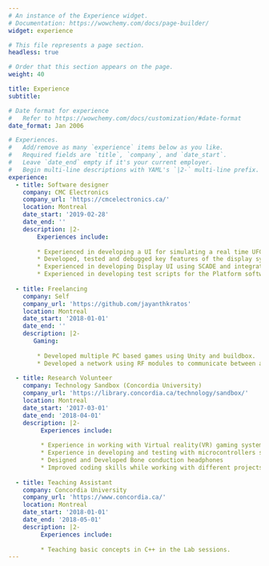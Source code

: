```yaml
---
# An instance of the Experience widget.
# Documentation: https://wowchemy.com/docs/page-builder/
widget: experience

# This file represents a page section.
headless: true

# Order that this section appears on the page.
weight: 40

title: Experience
subtitle:

# Date format for experience
#   Refer to https://wowchemy.com/docs/customization/#date-format
date_format: Jan 2006

# Experiences.
#   Add/remove as many `experience` items below as you like.
#   Required fields are `title`, `company`, and `date_start`.
#   Leave `date_end` empty if it's your current employer.
#   Begin multi-line descriptions with YAML's `|2-` multi-line prefix.
experience:
  - title: Software designer
    company: CMC Electronics
    company_url: 'https://cmcelectronics.ca/'
    location: Montreal
    date_start: '2019-02-28'
    date_end: ''
    description: |2-
        Experiences include:
        
        * Experienced in developing a UI for simulating a real time UFCP using tools based on openGL
        * Developed, tested and debugged key features of the display systems.
        * Experienced in developing Display UI using SCADE and integration system between Display UI and SFMS. 
        * Experienced in developing test scripts for the Platform software.
        
  - title: Freelancing
    company: Self
    company_url: 'https://github.com/jayanthkratos'
    location: Montreal
    date_start: '2018-01-01'
    date_end: ''
    description: |2-
       Gaming:
         
        * Developed multiple PC based games using Unity and buildbox.
        * Developed a network using RF modules to communicate between a workstation and multiple robots and integrated those to a simulation platform for control
     
  - title: Research Volunteer
    company: Technology Sandbox (Concordia University)
    company_url: 'https://library.concordia.ca/technology/sandbox/'
    location: Montreal
    date_start: '2017-03-01'
    date_end: '2018-04-01'
    description: |2-
         Experiences include:
         
         * Experience in working with Virtual reality(VR) gaming systems and Unity.
         * Experience in developing and testing with microcontrollers such as Raspberry Pi, STM32, Arduino
         * Designed and Developed Bone conduction headphones 
         * Improved coding skills while working with different projects
         
  - title: Teaching Assistant
    company: Concordia University
    company_url: 'https://www.concordia.ca/'
    location: Montreal
    date_start: '2018-01-01'
    date_end: '2018-05-01'
    description: |2-
         Experiences include:
         
         * Teaching basic concepts in C++ in the Lab sessions.
---
```

